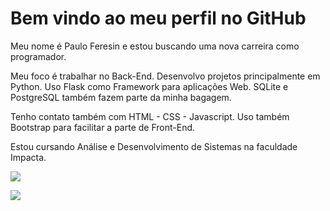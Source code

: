 # Bem vindo ao meu perfil no GitHub #

Meu nome é Paulo Feresin e estou buscando uma nova carreira como programador.

Meu foco é trabalhar no Back-End. Desenvolvo projetos principalmente em Python. Uso Flask como Framework para aplicações Web.
SQLite e PostgreSQL também fazem parte da minha bagagem.

Tenho contato também com HTML - CSS - Javascript. Uso também Bootstrap para facilitar a parte de Front-End.

Estou cursando Análise e Desenvolvimento de Sistemas na faculdade Impacta.




<a href="https://www.linkedin.com/in/pauloferesin" target="_blank"><img src="https://img.shields.io/badge/-LinkedIn-%230077B5?style=for-the-badge&logo=linkedin&logoColor=white" target="_blank"></a>





<a href = "mailto:paulo.feresin@gmail.com"><img src="https://img.shields.io/badge/Gmail-D14836?style=for-the-badge&logo=gmail&logoColor=white" target="_blank"></a>






